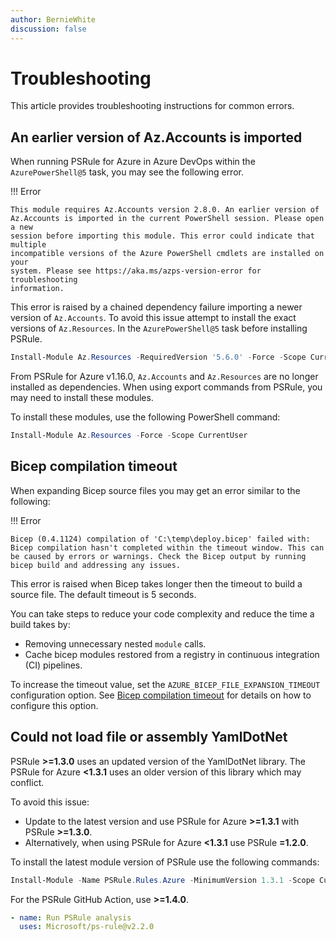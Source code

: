 ```yaml
---
author: BernieWhite
discussion: false
---
```


# Troubleshooting

This article provides troubleshooting instructions for common errors.

## An earlier version of Az.Accounts is imported

When running PSRule for Azure in Azure DevOps within the `AzurePowerShell@5` task,
you may see the following error.

!!! Error

    This module requires Az.Accounts version 2.8.0. An earlier version of
    Az.Accounts is imported in the current PowerShell session. Please open a new
    session before importing this module. This error could indicate that multiple
    incompatible versions of the Azure PowerShell cmdlets are installed on your
    system. Please see https://aka.ms/azps-version-error for troubleshooting
    information.

This error is raised by a chained dependency failure importing a newer version of `Az.Accounts`.
To avoid this issue attempt to install the exact versions of `Az.Resources`.
In the `AzurePowerShell@5` task before installing PSRule.

```powershell
Install-Module Az.Resources -RequiredVersion '5.6.0' -Force -Scope CurrentUser
```

From PSRule for Azure v1.16.0, `Az.Accounts` and `Az.Resources` are no longer installed as dependencies.
When using export commands from PSRule, you may need to install these modules.

To install these modules, use the following PowerShell command:

```powershell
Install-Module Az.Resources -Force -Scope CurrentUser
```

## Bicep compilation timeout

When expanding Bicep source files you may get an error similar to the following:

!!! Error

    Bicep (0.4.1124) compilation of 'C:\temp\deploy.bicep' failed with: Bicep compilation hasn't completed within the timeout window. This can be caused by errors or warnings. Check the Bicep output by running bicep build and addressing any issues.

This error is raised when Bicep takes longer then the timeout to build a source file.
The default timeout is 5 seconds.

You can take steps to reduce your code complexity and reduce the time a build takes by:

- Removing unnecessary nested `module` calls.
- Cache bicep modules restored from a registry in continuous integration (CI) pipelines.

To increase the timeout value, set the `AZURE_BICEP_FILE_EXPANSION_TIMEOUT` configuration option.
See [Bicep compilation timeout][1] for details on how to configure this option.

  [1]: setup/configuring-expansion.md#bicepcompilationtimeout

## Could not load file or assembly YamlDotNet

PSRule **>=1.3.0** uses an updated version of the YamlDotNet library.
The PSRule for Azure **<1.3.1** uses an older version of this library which may conflict.

To avoid this issue:

- Update to the latest version and use PSRule for Azure **>=1.3.1** with PSRule **>=1.3.0**.
- Alternatively, when using PSRule for Azure **<1.3.1** use PSRule **=1.2.0**.

To install the latest module version of PSRule use the following commands:

```powershell
Install-Module -Name PSRule.Rules.Azure -MinimumVersion 1.3.1 -Scope CurrentUser -Force;
```

For the PSRule GitHub Action, use **>=1.4.0**.

```yaml
- name: Run PSRule analysis
  uses: Microsoft/ps-rule@v2.2.0
```
